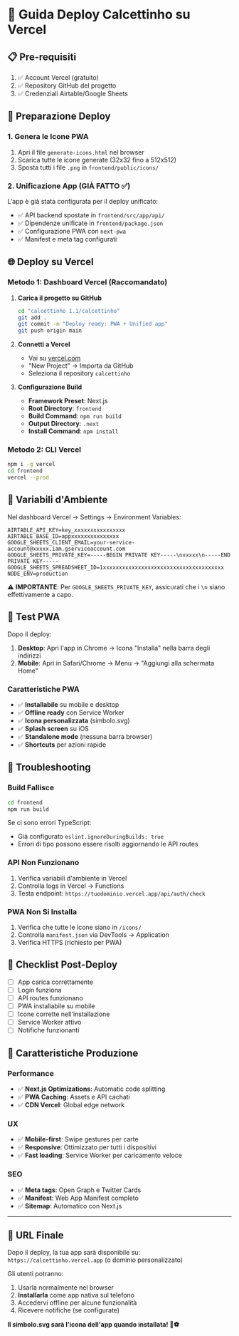 # 🚀 Guida Deploy Calcettinho su Vercel

## 📋 Pre-requisiti

1. ✅ Account Vercel (gratuito)
2. ✅ Repository GitHub del progetto  
3. ✅ Credenziali Airtable/Google Sheets

## 🔧 Preparazione Deploy

### 1. Genera le Icone PWA

1. Apri il file `generate-icons.html` nel browser
2. Scarica tutte le icone generate (32x32 fino a 512x512)
3. Sposta tutti i file `.png` in `frontend/public/icons/`

### 2. Unificazione App (GIÀ FATTO ✅)

L'app è già stata configurata per il deploy unificato:
- ✅ API backend spostate in `frontend/src/app/api/`
- ✅ Dipendenze unificate in `frontend/package.json`
- ✅ Configurazione PWA con `next-pwa`
- ✅ Manifest e meta tag configurati

## 🌐 Deploy su Vercel

### Metodo 1: Dashboard Vercel (Raccomandato)

1. **Carica il progetto su GitHub**
   ```bash
   cd "calcettinho 1.1/calcettinho"
   git add .
   git commit -m "Deploy ready: PWA + Unified app"
   git push origin main
   ```

2. **Connetti a Vercel**
   - Vai su [vercel.com](https://vercel.com)
   - "New Project" → Importa da GitHub
   - Seleziona il repository `calcettinho`

3. **Configurazione Build**
   - **Framework Preset**: Next.js
   - **Root Directory**: `frontend`
   - **Build Command**: `npm run build`
   - **Output Directory**: `.next`
   - **Install Command**: `npm install`

### Metodo 2: CLI Vercel

```bash
npm i -g vercel
cd frontend
vercel --prod
```

## 🔐 Variabili d'Ambiente

Nel dashboard Vercel → Settings → Environment Variables:

```
AIRTABLE_API_KEY=key_xxxxxxxxxxxxxxxx
AIRTABLE_BASE_ID=appxxxxxxxxxxxxxxx
GOOGLE_SHEETS_CLIENT_EMAIL=your-service-account@xxxxx.iam.gserviceaccount.com  
GOOGLE_SHEETS_PRIVATE_KEY=-----BEGIN PRIVATE KEY-----\nxxxxx\n-----END PRIVATE KEY-----
GOOGLE_SHEETS_SPREADSHEET_ID=1xxxxxxxxxxxxxxxxxxxxxxxxxxxxxxxxxxxxxx
NODE_ENV=production
```

⚠️ **IMPORTANTE**: Per `GOOGLE_SHEETS_PRIVATE_KEY`, assicurati che i `\n` siano effettivamente a capo.

## 📱 Test PWA

Dopo il deploy:

1. **Desktop**: Apri l'app in Chrome → Icona "Installa" nella barra degli indirizzi
2. **Mobile**: Apri in Safari/Chrome → Menu → "Aggiungi alla schermata Home"

### Caratteristiche PWA

- ✅ **Installabile** su mobile e desktop
- ✅ **Offline ready** con Service Worker  
- ✅ **Icona personalizzata** (simbolo.svg)
- ✅ **Splash screen** su iOS
- ✅ **Standalone mode** (nessuna barra browser)
- ✅ **Shortcuts** per azioni rapide

## 🐛 Troubleshooting

### Build Fallisce

```bash
cd frontend
npm run build
```

Se ci sono errori TypeScript:
- Già configurato `eslint.ignoreDuringBuilds: true`
- Errori di tipo possono essere risolti aggiornando le API routes

### API Non Funzionano

1. Verifica variabili d'ambiente in Vercel
2. Controlla logs in Vercel → Functions
3. Testa endpoint: `https://tuodominio.vercel.app/api/auth/check`

### PWA Non Si Installa

1. Verifica che tutte le icone siano in `/icons/`
2. Controlla `manifest.json` via DevTools → Application
3. Verifica HTTPS (richiesto per PWA)

## 🎯 Checklist Post-Deploy

- [ ] App carica correttamente
- [ ] Login funziona
- [ ] API routes funzionano 
- [ ] PWA installabile su mobile
- [ ] Icone corrette nell'installazione
- [ ] Service Worker attivo
- [ ] Notifiche funzionanti

## 🌟 Caratteristiche Produzione

### Performance
- ✅ **Next.js Optimizations**: Automatic code splitting
- ✅ **PWA Caching**: Assets e API cachati
- ✅ **CDN Vercel**: Global edge network

### UX
- ✅ **Mobile-first**: Swipe gestures per carte
- ✅ **Responsive**: Ottimizzato per tutti i dispositivi  
- ✅ **Fast loading**: Service Worker per caricamento veloce

### SEO
- ✅ **Meta tags**: Open Graph e Twitter Cards
- ✅ **Manifest**: Web App Manifest completo
- ✅ **Sitemap**: Automatico con Next.js

---

## 🚀 URL Finale

Dopo il deploy, la tua app sarà disponibile su:
`https://calcettinho.vercel.app` (o dominio personalizzato)

Gli utenti potranno:
1. Usarla normalmente nel browser
2. **Installarla** come app nativa sul telefono
3. Accedervi offline per alcune funzionalità
4. Ricevere notifiche (se configurate)

**Il simbolo.svg sarà l'icona dell'app quando installata! 🏈⚽** 